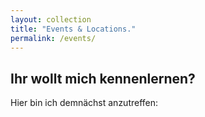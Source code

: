 ```yaml
---
layout: collection
title: "Events & Locations."
permalink: /events/
---
```


## Ihr wollt mich kennenlernen?


Hier bin ich demnächst anzutreffen: